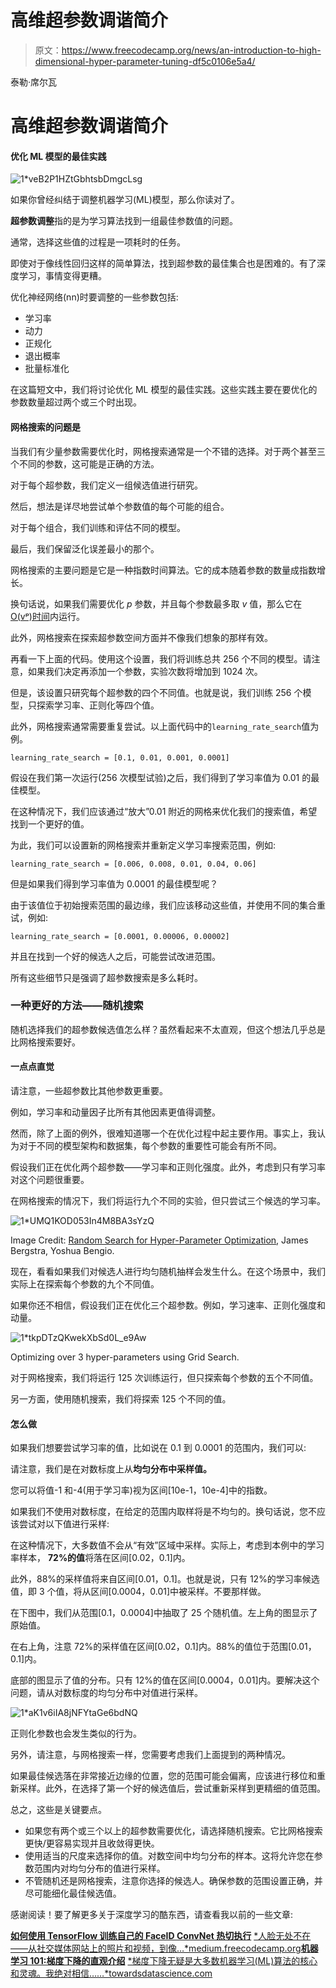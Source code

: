 # 高维超参数调谐简介

> 原文：<https://www.freecodecamp.org/news/an-introduction-to-high-dimensional-hyper-parameter-tuning-df5c0106e5a4/>

泰勒·席尔瓦

# 高维超参数调谐简介

#### 优化 ML 模型的最佳实践

![1*veB2P1HZtGbhtsbDmgcLsg](img/ca5b3609f397dc64874645be10f4c0d1.png)

如果你曾经纠结于调整机器学习(ML)模型，那么你读对了。

**超参数调整**指的是为学习算法找到一组最佳参数值的问题。

通常，选择这些值的过程是一项耗时的任务。

即使对于像线性回归这样的简单算法，找到超参数的最佳集合也是困难的。有了深度学习，事情变得更糟。

优化神经网络(nn)时要调整的一些参数包括:

*   学习率
*   动力
*   正规化
*   退出概率
*   批量标准化

在这篇短文中，我们将讨论优化 ML 模型的最佳实践。这些实践主要在要优化的参数数量超过两个或三个时出现。

#### 网格搜索的问题是

当我们有少量参数需要优化时，网格搜索通常是一个不错的选择。对于两个甚至三个不同的参数，这可能是正确的方法。

对于每个超参数，我们定义一组候选值进行研究。

然后，想法是详尽地尝试单个参数值的每个可能的组合。

对于每个组合，我们训练和评估不同的模型。

最后，我们保留泛化误差最小的那个。

网格搜索的主要问题是它是一种指数时间算法。它的成本随着参数的数量成指数增长。

换句话说，如果我们需要优化 *p* 参数，并且每个参数最多取 *v* 值，那么它在 [O(vᵖ)时间](https://guide.freecodecamp.org/computer-science/notation/big-o-notation/)内运行。

此外，网格搜索在探索超参数空间方面并不像我们想象的那样有效。

再看一下上面的代码。使用这个设置，我们将训练总共 256 个不同的模型。请注意，如果我们决定再添加一个参数，实验次数将增加到 1024 次。

但是，该设置只研究每个超参数的四个不同值。也就是说，我们训练 256 个模型，只探索学习率、正则化等四个值。

此外，网格搜索通常需要重复尝试。以上面代码中的`learning_rate_search`值为例。

```
learning_rate_search = [0.1, 0.01, 0.001, 0.0001]
```

假设在我们第一次运行(256 次模型试验)之后，我们得到了学习率值为 0.01 的最佳模型。

在这种情况下，我们应该通过“放大”0.01 附近的网格来优化我们的搜索值，希望找到一个更好的值。

为此，我们可以设置新的网格搜索并重新定义学习率搜索范围，例如:

```
learning_rate_search = [0.006, 0.008, 0.01, 0.04, 0.06]
```

但是如果我们得到学习率值为 0.0001 的最佳模型呢？

由于该值位于初始搜索范围的最边缘，我们应该移动这些值，并使用不同的集合重试，例如:

```
learning_rate_search = [0.0001, 0.00006, 0.00002]
```

并且在找到一个好的候选人之后，可能尝试改进范围。

所有这些细节只是强调了超参数搜索是多么耗时。

### 一种更好的方法——随机搜索

随机选择我们的超参数候选值怎么样？虽然看起来不太直观，但这个想法几乎总是比网格搜索要好。

#### 一点点直觉

请注意，一些超参数比其他参数更重要。

例如，学习率和动量因子比所有其他因素更值得调整。

然而，除了上面的例外，很难知道哪一个在优化过程中起主要作用。事实上，我认为对于不同的模型架构和数据集，每个参数的重要性可能会有所不同。

假设我们正在优化两个超参数——学习率和正则化强度。此外，考虑到只有学习率对这个问题很重要。

在网格搜索的情况下，我们将运行九个不同的实验，但只尝试三个候选的学习率。

![1*UMQ1KOD053In4M8BA3sYzQ](img/605e106ff1f4f07eb0c3adcba2c0e2ad.png)

Image Credit: [Random Search for Hyper-Parameter Optimization](http://www.jmlr.org/papers/volume13/bergstra12a/bergstra12a.pdf), James Bergstra, Yoshua Bengio.

现在，看看如果我们对候选人进行均匀随机抽样会发生什么。在这个场景中，我们实际上在探索每个参数的九个不同值。

如果你还不相信，假设我们正在优化三个超参数。例如，学习速率、正则化强度和动量。

![1*tkpDTzQKwekXbSd0L_e9Aw](img/d82306b356ccabf9b3b9bb89f22c71c4.png)

Optimizing over 3 hyper-parameters using Grid Search.

对于网格搜索，我们将运行 125 次训练运行，但只探索每个参数的五个不同值。

另一方面，使用随机搜索，我们将探索 125 个不同的值。

#### 怎么做

如果我们想要尝试学习率的值，比如说在 0.1 到 0.0001 的范围内，我们可以:

请注意，我们是在对数标度上从**均匀分布中采样值。**

您可以将值-1 和-4(用于学习率)视为区间[10e-1，10e-4]中的指数。

如果我们不使用对数标度，在给定的范围内取样将是不均匀的。换句话说，您不应该尝试对以下值进行采样:

在这种情况下，大多数值不会从“有效”区域中采样。实际上，考虑到本例中的学习率样本， **72%的值**将落在区间[0.02，0.1]内。

此外，88%的采样值将来自区间[0.01，0.1]。也就是说，只有 12%的学习率候选值，即 3 个值，将从区间[0.0004，0.01]中被采样。不要那样做。

在下图中，我们从范围[0.1，0.0004]中抽取了 25 个随机值。左上角的图显示了原始值。

在右上角，注意 72%的采样值在区间[0.02，0.1]内。88%的值位于范围[0.01，0.1]内。

底部的图显示了值的分布。只有 12%的值在区间[0.0004，0.01]内。要解决这个问题，请从对数标度的均匀分布中对值进行采样。

![1*aK1v6iIA8jNFYtaGe6bdNQ](img/00498452801584e096bdd5a1c95062cf.png)

正则化参数也会发生类似的行为。

另外，请注意，与网格搜索一样，您需要考虑我们上面提到的两种情况。

如果最佳候选落在非常接近边缘的位置，您的范围可能会偏离，应该进行移位和重新采样。此外，在选择了第一个好的候选值后，尝试重新采样到更精细的值范围。

总之，这些是关键要点。

*   如果您有两个或三个以上的超参数需要优化，请选择随机搜索。它比网格搜索更快/更容易实现并且收敛得更快。
*   使用适当的尺度来选择你的值。对数空间中均匀分布的样本。这将允许您在参数范围内对均匀分布的值进行采样。
*   不管随机还是网格搜索，注意你选择的候选人。确保参数的范围设置正确，并尽可能细化最佳候选值。

感谢阅读！要了解更多关于深度学习的酷东西，请查看我以前的一些文章:

[**如何使用 TensorFlow 训练自己的 FaceID ConvNet 热切执行**](https://medium.freecodecamp.org/how-to-train-your-own-faceid-cnn-using-tensorflow-eager-execution-6905afe4fd5a)
[*人脸无处不在——从社交媒体网站上的照片和视频，到像…*medium.freecodecamp.org](https://medium.freecodecamp.org/how-to-train-your-own-faceid-cnn-using-tensorflow-eager-execution-6905afe4fd5a)[**机器学习 101:梯度下降的直观介绍**](https://towardsdatascience.com/machine-learning-101-an-intuitive-introduction-to-gradient-descent-366b77b52645)
[*梯度下降无疑是大多数机器学习(ML)算法的核心和灵魂。我绝对相信……*towardsdatascience.com](https://towardsdatascience.com/machine-learning-101-an-intuitive-introduction-to-gradient-descent-366b77b52645)